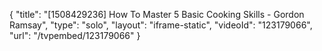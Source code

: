 {
    "title": "[1508429236] How To Master 5 Basic Cooking Skills - Gordon Ramsay",
    "type": "solo",
    "layout": "iframe-static",
    "videoId": "123179066",
    "url": "\/tvpembed\/123179066"
}